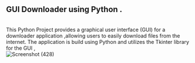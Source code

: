 ## GUI Downloader using Python .
<br> This Python Project provides a graphical user interface (GUI) for a downloader application ,allowing users to easily download files from the internet. The application is build using Python and utilizes the Tkinter library for the GUI ,
<br>
![Screenshot (428)](https://github.com/faiyankhan/GUI-Downloader/assets/144541895/81e3d9a6-7d70-4bf1-ae87-66d99ff83450)
